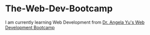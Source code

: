 # The-Web-Dev-Bootcamp
 
 I am currently learning Web Development from [Dr. Angela Yu's Web Development Bootcamp](https://www.udemy.com/course/the-complete-web-development-bootcamp/ "The Complete Web Developer Bootcamp By Dr. Angela Yu")
